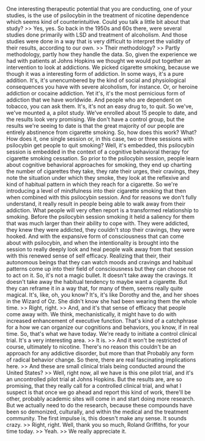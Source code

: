 One interesting therapeutic potential that you are conducting, one of your
studies, is the use of psilocybin in the treatment of nicotine dependence which
seems kind of counterintuitive. Could you talk a little bit about that study?
&gt;&gt; Yes, yes. So back in the 1950s and 60s there, were several studies done
primarily with LSD and treatment of alcoholism. And those studies were done in
a way that is very difficult to interpret the validity of their results,
according to our own.
&gt;&gt; Their methodology?
&gt;&gt; Partly methodology, partly how they handle the data. So, given the experience
we had with patients at Johns Hopkins we thought we would put together an
intervention to look at addictions. We picked cigarette smoking, because we
though it was a interesting form of addiction. In some ways, it's a pure
addition. It's, it's unencumbered by the kind of social and physiological
consequences you have with severe alcoholism, for instance. Or, or heroine
addiction or cocaine addiction. Yet it's, it's the most pernicious form of
addiction that we have worldwide. And people who are dependent on tobacco, you
can ask them. It's, it's not an easy drug to, to quit. So we've, we've mounted
a, a pilot study. We've enrolled about 15 people to date, and the results look
very promising. We don't have a control group, but the results we're seeing to
date is that the great majority of our people are entirely abstinence from
cigarette smoking. So, how does this work? What? How does it, one single
session or, in this case, two or three sessions with psilocybin get people to
quit smoking? Well, it's embedded, this psilocybin session is embedded in the
context of a cognitive behavioral therapy for cigarette smoking cessation. So
prior to the psilocybin session, people learn about cognitive behavioral
approaches for smoking, they end up charting the number of cigarettes they
take, they rate their urges, their cravings, they note the situation under
which they smoke, they look at the reflexive and kind of habitual pattern in
which they reach for a cigarette. So we're introducing a level of mindfulness
into their cigarette smoking that then when combined with this psilocybin
session. And for reasons we don't fully understand, it really result in people
being able to walk away from their addiction. What people will very often
report is a transformed relationship to smoking. Before the psilocybin session
smoking it held a saliency for them that was much larger than their ability to
cope with. They were addicted, they knew they were addicted, they couldn't stop
their cravings, they were hooked. And with the expansive form of consciousness
that can come about with psilocybin, and when the intentionality is brought
into the session to really deeply look and heal people walk away from that
session with this renewed sense of self efficacy. Realizing that their, their
autonomous beings that they can watch moods and cravings and habitual patterns
come up into their field of consciousness but they can choose not to act on it.
So, it's not a magic bullet. It doesn't take away the cravings. It doesn't take
away the habitual tendency to maybe want a cigarette. But they can reframe it
in a way that, for many of them, seems really quite magical. It's, like, oh,
you know? It's, it's like Dorothy and the, and her shoes in the Wizard of Oz.
She didn't know she had been wearing them the whole time.
&gt;&gt; Right, right.
&gt;&gt; And, and it's that sense of efficacy that people come away with. We think,
mechanistically, it might have to do with increased enhancement of executive
function. That's kind of a catchphrase for a how we can organize our cognitions
and behaviors, you know, if in real time. So, that's what we have today. We're
ready to initiate a control clinical trial. It's a very interesting area.
&gt;&gt; It is.
&gt;&gt; And it won't be restricted of course, ultimately to nicotine. There's no reason
this couldn't be an approach for any addictive disorder, but more than that
Probably any form of radical behavior change. So there, there are real
fascinating implications here.
&gt;&gt; And these are small clinical trials being conducted around the United States?
&gt;&gt; Well, right now, all we have is this one pilot trial, and it's an uncontrolled
pilot trial at Johns Hopkins. But the results are, are so promising, that they
really call for a controlled clinical trial, and what I suspect is that once we
go ahead and report this kind of work, there'll be other, probably academic
sites will come in and start doing more research. But we actually need to do
the research, because these compounds have been so demonized, culturally, and
within the medical and the treatment community. The first impulse is, this
doesn't make any sense. It sounds crazy.
&gt;&gt; Right, right. Well, thank you so much, Roland Griffiths, for your time today.
&gt;&gt; Yeah.
&gt;&gt; We really appreciate it.
